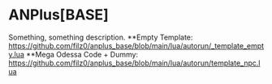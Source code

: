 # ANPlus[BASE]
Something, something description.
**Empty Template:
https://github.com/filz0/anplus_base/blob/main/lua/autorun/_template_empty.lua
**Mega Odessa Code + Dummy:
https://github.com/filz0/anplus_base/blob/main/lua/autorun/template_npc.lua
